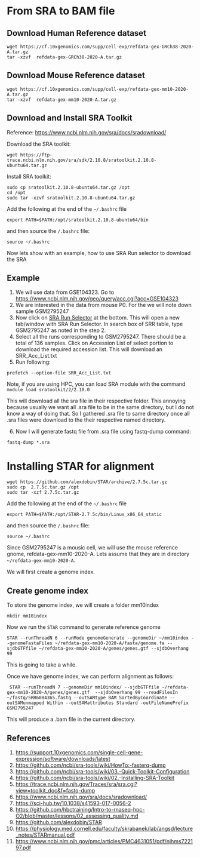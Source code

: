 
# From SRA to BAM file


## Download Human Reference dataset
```
wget https://cf.10xgenomics.com/supp/cell-exp/refdata-gex-GRCh38-2020-A.tar.gz
tar -xzvf  refdata-gex-GRCh38-2020-A.tar.gz

```

## Download Mouse Reference dataset
```
wget https://cf.10xgenomics.com/supp/cell-exp/refdata-gex-mm10-2020-A.tar.gz
tar -xzvf  refdata-gex-mm10-2020-A.tar.gz

```

## Download and Install SRA Toolkit

Reference: https://www.ncbi.nlm.nih.gov/sra/docs/sradownload/

Download the SRA toolkit:

```
wget https://ftp-trace.ncbi.nlm.nih.gov/sra/sdk/2.10.8/sratoolkit.2.10.8-ubuntu64.tar.gz
```

Install SRA toolkit:

```
sudo cp sratoolkit.2.10.8-ubuntu64.tar.gz /opt
cd /opt
sudo tar -xzvf sratoolkit.2.10.8-ubuntu64.tar.gz

```

Add the following at the end of the `~/.bashrc` file


```
export PATH=$PATH:/opt/sratoolkit.2.10.8-ubuntu64/bin
```
and then source the `/.bashrc` file:

```
source ~/.bashrc
```

Now lets show with an example, how to use SRA Run selector to download the SRA 

## Example

1. We wil use data from GSE104323. Go to https://www.ncbi.nlm.nih.gov/geo/query/acc.cgi?acc=GSE104323
2. We are interested in the data from mouse P0. For the we will note down sample GSM2795247
3. Now click on [SRA Run Selector](https://www.ncbi.nlm.nih.gov/Traces/study/?acc=PRJNA412365) at the bottom. This will open a new tab/window with SRA Run Selector. In search box of SRR table, type GSM2795247 as noted in the step 2.
4. Select all the runs corresponding to GSM2795247. There should be a total of 136 samples. Click on Accession List of select portion to download the required accession list. This will download an SRR_Acc_List.txt
5. Run following: 


```
prefetch --option-file SRR_Acc_List.txt
```
Note, if you are using HPC, you can load SRA module with the command `module load sratoolkit/2/2.10.0`

This will download all the sra file in their respective folder. This annoying because usually we want all .sra file to be in the same directory, but I do not know a way of doing that. So I gathered .sra file to same directory once all .sra files were download to the their respective named directory.

6. Now I will generate fastq file from .sra file using fastq-dump command:

```
fastq-dump *.sra
```

# Installing STAR for alignment

```
wget https://github.com/alexdobin/STAR/archive/2.7.5c.tar.gz
sudo cp  2.7.5c.tar.gz /opt
sudo tar -xzf 2.7.5c.tar.gz
```

Add the following at the end of the `~/.bashrc` file

```
export PATH=$PATH:/opt/STAR-2.7.5c/bin/Linux_x86_64_static

```

and then source the `/.bashrc` file:

```
source ~/.bashrc
```

Since GSM2795247 is a mousic cell, we will use the mouse reference gnome, refdata-gex-mm10-2020-A. Lets assume that they are in directory `~/refdata-gex-mm10-2020-A`.

We will first create a genome index.

## Create genome index

To store the genome index, we will create a folder mm10index
```
mkdir mm10index
```
Now we run the `STAR` command to generate reference genome

```
STAR --runThreadN 6 --runMode genomeGenerate --genomeDir ~/mm10index --genomeFastaFiles ~/refdata-gex-mm10-2020-A/fasta/genome.fa --sjdbGTFfile ~/refdata-gex-mm10-2020-A/genes/genes.gtf --sjdbOverhang 99
```

This is going to take a while.

Once we have genome index, we can perform alignment as follows:

```
 STAR --runThreadN 7 --genomeDir mm10index/ --sjdbGTFfile ~/refdata-gex-mm10-2020-A/genes/genes.gtf  --sjdbOverhang 99 --readFilesIn ~/fastq/SRR6084365.fastq --outSAMtype BAM SortedByCoordinate --outSAMunmapped Within --outSAMattributes Standard -outFileNamePrefix GSM2795247
```

This will produce a .bam file in the current directory.


## References
1. https://support.10xgenomics.com/single-cell-gene-expression/software/downloads/latest
2. https://github.com/ncbi/sra-tools/wiki/HowTo:-fasterq-dump
3. https://github.com/ncbi/sra-tools/wiki/03.-Quick-Toolkit-Configuration
4. https://github.com/ncbi/sra-tools/wiki/02.-Installing-SRA-Toolkit
5. https://trace.ncbi.nlm.nih.gov/Traces/sra/sra.cgi?view=toolkit_doc&f=fastq-dump
6. https://www.ncbi.nlm.nih.gov/sra/docs/sradownload/
7. https://sci-hub.tw/10.1038/s41593-017-0056-2
8. https://github.com/hbctraining/Intro-to-rnaseq-hpc-O2/blob/master/lessons/02_assessing_quality.md
9. https://github.com/alexdobin/STAR
10. https://physiology.med.cornell.edu/faculty/skrabanek/lab/angsd/lecture_notes/STARmanual.pdf
11. https://www.ncbi.nlm.nih.gov/pmc/articles/PMC4631051/pdf/nihms722197.pdf
